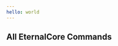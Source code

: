 ```yaml
---
hello: world
---
```


<script setup>
  import JsonCommandView from '../components/JsonCommandView.vue';
</script>

## All EternalCore Commands

<JsonCommandView />
